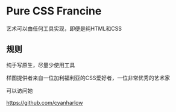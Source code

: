 # Pure CSS Francine

艺术可以由任何工具实现，即便是纯HTML和CSS

## 规则

纯手写原生，尽量少使用工具

样图提供者来自一位加利福利亚的CSS爱好者，一位非常优秀的艺术家

可以访问她

https://github.com/cyanharlow


